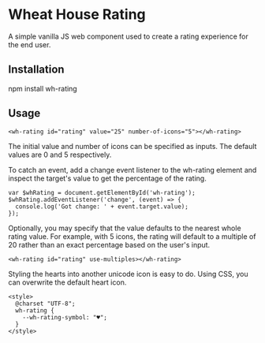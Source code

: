 # Wheat House Rating

A simple vanilla JS web component used to create a rating experience for the end user.

## Installation

npm install wh-rating

## Usage

```
<wh-rating id="rating" value="25" number-of-icons="5"></wh-rating>
```

The initial value and number of icons can be specified as inputs. The default values are 0 and 5 respectively.

To catch an event, add a change event listener to the wh-rating element and inspect the target's value to get the percentage of the rating.

```
var $whRating = document.getElementById('wh-rating');
$whRating.addEventListener('change', (event) => {        
  console.log('Got change: ' + event.target.value);
});
```

Optionally, you may specify that the value defaults to the nearest whole rating value. For example, with 5 icons, the rating will default to a multiple of 20 rather than an exact percentage based on the user's input.

```
<wh-rating id="rating" use-multiples></wh-rating>
```

Styling the hearts into another unicode icon is easy to do. Using CSS, you can overwrite the default heart icon.

```
<style>
  @charset "UTF-8";
  wh-rating {
    --wh-rating-symbol: "♥";
  }
</style>
```